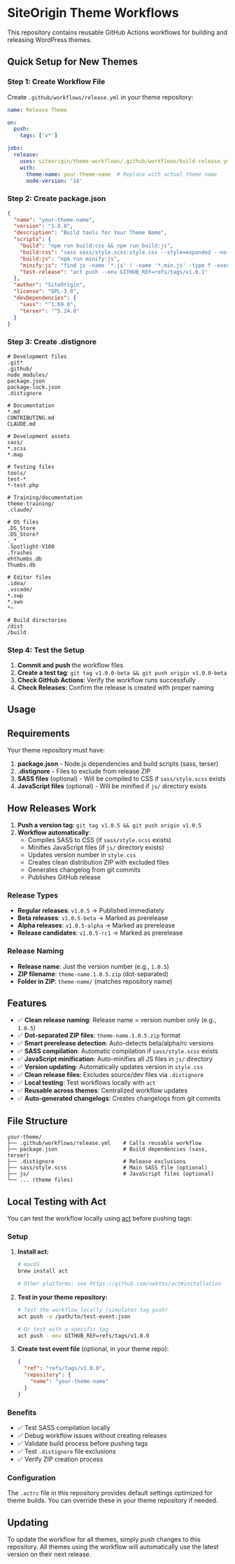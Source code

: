 # SiteOrigin Theme Workflows

This repository contains reusable GitHub Actions workflows for building and releasing WordPress themes.

## Quick Setup for New Themes

### Step 1: Create Workflow File

Create `.github/workflows/release.yml` in your theme repository:

```yaml
name: Release Theme

on:
  push:
    tags: ['v*']

jobs:
  release:
    uses: siteorigin/theme-workflows/.github/workflows/build-release.yml@master
    with:
      theme-name: your-theme-name  # Replace with actual theme name
      node-version: '18'
```

### Step 2: Create package.json

```json
{
  "name": "your-theme-name",
  "version": "1.0.0",
  "description": "Build tools for Your Theme Name",
  "scripts": {
    "build": "npm run build:css && npm run build:js",
    "build:css": "sass sass/style.scss:style.css --style=expanded --no-source-map",
    "build:js": "npm run minify:js",
    "minify:js": "find js -name '*.js' ! -name '*.min.js' -type f -exec sh -c 'terser \"$1\" --compress --mangle --output \"${1%.js}.min.js\"' _ {} \\;",
    "test-release": "act push --env GITHUB_REF=refs/tags/v1.0.1"
  },
  "author": "SiteOrigin",
  "license": "GPL-3.0",
  "devDependencies": {
    "sass": "^1.69.0",
    "terser": "^5.24.0"
  }
}
```

### Step 3: Create .distignore

```
# Development files
.git*
.github/
node_modules/
package.json
package-lock.json
.distignore

# Documentation
*.md
CONTRIBUTING.md
CLAUDE.md

# Development assets
sass/
*.scss
*.map

# Testing files
tools/
test-*
*-test.php

# Training/documentation
theme-training/
.claude/

# OS files
.DS_Store
.DS_Store?
._*
.Spotlight-V100
.Trashes
ehthumbs.db
Thumbs.db

# Editor files
.idea/
.vscode/
*.swp
*.swo
*~

# Build directories
/dist
/build
```

### Step 4: Test the Setup

1. **Commit and push** the workflow files
2. **Create a test tag**: `git tag v1.0.0-beta && git push origin v1.0.0-beta`
3. **Check GitHub Actions**: Verify the workflow runs successfully
4. **Check Releases**: Confirm the release is created with proper naming

## Usage

## Requirements

Your theme repository must have:

1. **package.json** - Node.js dependencies and build scripts (sass, terser)
2. **.distignore** - Files to exclude from release ZIP
3. **SASS files** (optional) - Will be compiled to CSS if `sass/style.scss` exists
4. **JavaScript files** (optional) - Will be minified if `js/` directory exists

## How Releases Work

1. **Push a version tag**: `git tag v1.0.5 && git push origin v1.0.5`
2. **Workflow automatically**:
   - Compiles SASS to CSS (if `sass/style.scss` exists)
   - Minifies JavaScript files (if `js/` directory exists)
   - Updates version number in `style.css`
   - Creates clean distribution ZIP with excluded files
   - Generates changelog from git commits
   - Publishes GitHub release

### Release Types

- **Regular releases**: `v1.0.5` → Published immediately
- **Beta releases**: `v1.0.5-beta` → Marked as prerelease
- **Alpha releases**: `v1.0.5-alpha` → Marked as prerelease  
- **Release candidates**: `v1.0.5-rc1` → Marked as prerelease

### Release Naming

- **Release name**: Just the version number (e.g., `1.0.5`)
- **ZIP filename**: `theme-name.1.0.5.zip` (dot-separated)
- **Folder in ZIP**: `theme-name/` (matches repository name)

## Features

- ✅ **Clean release naming**: Release name = version number only (e.g., `1.0.5`)
- ✅ **Dot-separated ZIP files**: `theme-name.1.0.5.zip` format
- ✅ **Smart prerelease detection**: Auto-detects beta/alpha/rc versions
- ✅ **SASS compilation**: Automatic compilation if `sass/style.scss` exists
- ✅ **JavaScript minification**: Auto-minifies all JS files in `js/` directory
- ✅ **Version updating**: Automatically updates version in `style.css`
- ✅ **Clean release files**: Excludes source/dev files via `.distignore`
- ✅ **Local testing**: Test workflows locally with `act`
- ✅ **Reusable across themes**: Centralized workflow updates
- ✅ **Auto-generated changelogs**: Creates changelogs from git commits

## File Structure

```
your-theme/
├── .github/workflows/release.yml    # Calls reusable workflow
├── package.json                     # Build dependencies (sass, terser)
├── .distignore                      # Release exclusions
├── sass/style.scss                  # Main SASS file (optional)
├── js/                              # JavaScript files (optional)
└── ... (theme files)
```

## Local Testing with Act

You can test the workflow locally using [act](https://github.com/nektos/act) before pushing tags:

### Setup

1. **Install act:**
   ```bash
   # macOS
   brew install act
   
   # Other platforms: see https://github.com/nektos/act#installation
   ```

2. **Test in your theme repository:**
   ```bash
   # Test the workflow locally (simulates tag push)
   act push -e /path/to/test-event.json
   
   # Or test with a specific tag
   act push --env GITHUB_REF=refs/tags/v1.0.0
   ```

3. **Create test event file** (optional, in your theme repo):
   ```json
   {
     "ref": "refs/tags/v1.0.0",
     "repository": {
       "name": "your-theme-name"
     }
   }
   ```

### Benefits

- ✅ Test SASS compilation locally
- ✅ Debug workflow issues without creating releases  
- ✅ Validate build process before pushing tags
- ✅ Test `.distignore` file exclusions
- ✅ Verify ZIP creation process

### Configuration

The `.actrc` file in this repository provides default settings optimized for theme builds. You can override these in your theme repository if needed.

## Updating

To update the workflow for all themes, simply push changes to this repository. All themes using the workflow will automatically use the latest version on their next release.